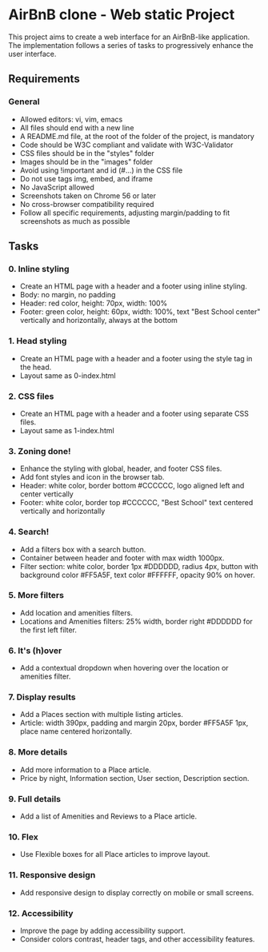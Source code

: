 # AirBnB clone - Web static Project

This project aims to create a web interface for an AirBnB-like application. The implementation follows a series of tasks to progressively enhance the user interface.

## Requirements

### General

- Allowed editors: vi, vim, emacs
- All files should end with a new line
- A README.md file, at the root of the folder of the project, is mandatory
- Code should be W3C compliant and validate with W3C-Validator
- CSS files should be in the "styles" folder
- Images should be in the "images" folder
- Avoid using !important and id (#...) in the CSS file
- Do not use tags img, embed, and iframe
- No JavaScript allowed
- Screenshots taken on Chrome 56 or later
- No cross-browser compatibility required
- Follow all specific requirements, adjusting margin/padding to fit screenshots as much as possible

## Tasks

### 0. Inline styling

- Create an HTML page with a header and a footer using inline styling.
- Body: no margin, no padding
- Header: red color, height: 70px, width: 100%
- Footer: green color, height: 60px, width: 100%, text "Best School center" vertically and horizontally, always at the bottom

### 1. Head styling

- Create an HTML page with a header and a footer using the style tag in the head.
- Layout same as 0-index.html

### 2. CSS files

- Create an HTML page with a header and a footer using separate CSS files.
- Layout same as 1-index.html

### 3. Zoning done!

- Enhance the styling with global, header, and footer CSS files.
- Add font styles and icon in the browser tab.
- Header: white color, border bottom #CCCCCC, logo aligned left and center vertically
- Footer: white color, border top #CCCCCC, "Best School" text centered vertically and horizontally

### 4. Search!

- Add a filters box with a search button.
- Container between header and footer with max width 1000px.
- Filter section: white color, border 1px #DDDDDD, radius 4px, button with background color #FF5A5F, text color #FFFFFF, opacity 90% on hover.

### 5. More filters

- Add location and amenities filters.
- Locations and Amenities filters: 25% width, border right #DDDDDD for the first left filter.

### 6. It's (h)over

- Add a contextual dropdown when hovering over the location or amenities filter.

### 7. Display results

- Add a Places section with multiple listing articles.
- Article: width 390px, padding and margin 20px, border #FF5A5F 1px, place name centered horizontally.

### 8. More details

- Add more information to a Place article.
- Price by night, Information section, User section, Description section.

### 9. Full details

- Add a list of Amenities and Reviews to a Place article.

### 10. Flex

- Use Flexible boxes for all Place articles to improve layout.

### 11. Responsive design

- Add responsive design to display correctly on mobile or small screens.

### 12. Accessibility

- Improve the page by adding accessibility support.
- Consider colors contrast, header tags, and other accessibility features.
